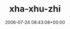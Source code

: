 ---
title:		"xha-xhu-zhi"
mediatype:		"upload"
description:		"TBC"
date:		"2006-07-24 08:43:08+00:00"
album:		"people"
filename:		"xha-xhu-zhi.md"
series:		""
cl_public_id:		"people/xha-xhu-zhi"
cl_version:		1497005604
format:		"tiff"
bytes:		4898044
width:		1920
height:		1440
exposure_mode:		"Auto"
program:		"Program AE"
aperture:		"2.8"
focal_length:		"46.8 mm"
iso:		"200"
shutter_speed:		"1/194"
metering:		"Multi-segment"
flash:		"Off, Did not fire"
white_balance:		"Auto"
colour_temp:		"No colour temperature"
has_crop:		"No"
orientation:		"Horizontal (normal)"
camera_model:		"FinePix S602 ZOOM"
lens_info:		"No lens info"
artist:		"No artist info"
x_resolution:		"72"
y_resolution:		"72"
---
